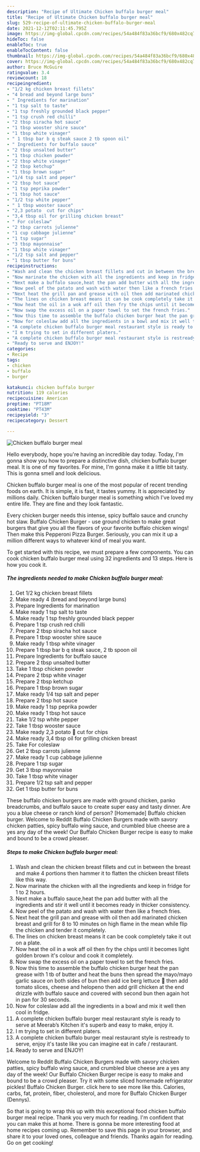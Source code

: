 ```yaml
---
description: "Recipe of Ultimate Chicken buffalo burger meal"
title: "Recipe of Ultimate Chicken buffalo burger meal"
slug: 529-recipe-of-ultimate-chicken-buffalo-burger-meal
date: 2021-12-12T02:11:45.795Z
image: https://img-global.cpcdn.com/recipes/54a484f83a36bcf9/680x482cq70/chicken-buffalo-burger-meal-recipe-main-photo.jpg
hideToc: false
enableToc: true
enableTocContent: false
thumbnail: https://img-global.cpcdn.com/recipes/54a484f83a36bcf9/680x482cq70/chicken-buffalo-burger-meal-recipe-main-photo.jpg
cover: https://img-global.cpcdn.com/recipes/54a484f83a36bcf9/680x482cq70/chicken-buffalo-burger-meal-recipe-main-photo.jpg
author: Bruce McGuire
ratingvalue: 3.4
reviewcount: 18
recipeingredient:
- "1/2 kg chicken breast fillets"
- "4 bread and beyond large buns"
- " Ingredients for marination"
- "1 tsp salt to taste"
- "1 tsp freshly grounded black pepper"
- "1 tsp crush red chilli"
- "2 tbsp siracha hot sauce"
- "1 tbsp wooster shire sauce"
- "1 tbsp white vinager"
- " 1 tbsp bar b q steak sauce 2 tb spoon oil"
- " Ingredients for buffalo sauce"
- "2 tbsp unsalted butter"
- "1 tbsp chicken powder"
- "2 tbsp white vinager"
- "2 tbsp ketchup"
- "1 tbsp brown sugar"
- "1/4 tsp salt and peper"
- "2 tbsp hot sauce"
- "1 tsp peprika powder"
- "1 tbsp hot sauce"
- "1/2 tsp white pepper"
- " 1 tbsp wooster sauce"
- "2,3 potato  cut for chips"
- "3,4 tbsp oil for grilling chicken breast"
- " For coleslaw"
- "2 tbsp carrots julienne"
- "1 cup cabbage julienne"
- "1 tsp sugar"
- "3 tbsp mayonnaise"
- "1 tbsp white vinager"
- "1/2 tsp salt and pepper"
- "1 tbsp butter for buns"
recipeinstructions:
- "Wash and clean the chicken breast fillets and cut in between the breast and make 4 portions then hammer it to flatten the chicken breast fillets like this way."
- "Now marinate the chicken with all the ingredients and keep in fridge for 1 to 2 hours."
- "Next make a buffalo sauce,heat the pan add butter with all the ingredients and stir it well until it becomes ready in thicker consistency."
- "Now peel of the patato and wash with water then like a french fries."
- "Next heat the grill pan and grease with oil then add marinated chicken breast and grill for 8 to 10 minutes on high flame in the mean while flip the chicken and tender it completely."
- "The lines on chicken breast means it can be cook completely take it out on a plate."
- "Now heat the oil in a wok aff oil then fry the chips until it becomes light golden brown it&#39;s colour and cook it completely."
- "Now swap the excess oil on a paper towel to set the french fries."
- "Now this time to assemble the buffalo chicken burger heat the pan grease with 1 tb of butter and heat the buns then spread the mayo/mayo garlic sauce on both sides of bun then add ice berg lettuce 🥬 then add tomato slices, cheese and helopeno then add grill chicken at the end drizzle with buffalo sauce and covered with second bun then again hot in pan for 30 seconds."
- "Now for coleslaw add all the ingredients in a bowl and mix it well then cool in fridge."
- "A complete chicken buffalo burger meal restaurant style is ready to serve at Meerab’s Kitchen it&#39;s superb and easy to make, enjoy it."
- "I m trying to set in different platers."
- "A complete chicken buffalo burger meal restaurant style is restready to serve, enjoy it&#39;s taste like you can imagine eat in cafe / restaurant."
- "Ready to serve and ENJOY!"
categories:
- Recipe
tags:
- chicken
- buffalo
- burger

katakunci: chicken buffalo burger 
nutrition: 119 calories
recipecuisine: American
preptime: "PT18M"
cooktime: "PT43M"
recipeyield: "3"
recipecategory: Dessert

---
```



![Chicken buffalo burger meal](https://img-global.cpcdn.com/recipes/54a484f83a36bcf9/680x482cq70/chicken-buffalo-burger-meal-recipe-main-photo.jpg)

Hello everybody, hope you're having an incredible day today. Today, I'm gonna show you how to prepare a distinctive dish, chicken buffalo burger meal. It is one of my favorites. For mine, I'm gonna make it a little bit tasty. This is gonna smell and look delicious.

Chicken buffalo burger meal is one of the most popular of recent trending foods on earth. It is simple, it is fast, it tastes yummy. It is appreciated by millions daily. Chicken buffalo burger meal is something which I've loved my entire life. They are fine and they look fantastic.

Every chicken burger needs this intense, spicy buffalo sauce and crunchy hot slaw. Buffalo Chicken Burger - use ground chicken to make great burgers that give you all the flavors of your favorite buffalo chicken wings! Then make this Pepperoni Pizza Burger. Seriously, you can mix it up a million different ways to whatever kind of meal you want.


To get started with this recipe, we must prepare a few components. You can cook chicken buffalo burger meal using 32 ingredients and 13 steps. Here is how you cook it.

<!--inarticleads1-->

##### The ingredients needed to make Chicken buffalo burger meal:

1. Get 1/2 kg chicken breast fillets
1. Make ready 4 (bread and beyond large buns)
1. Prepare  Ingredients for marination
1. Make ready 1 tsp salt to taste
1. Make ready 1 tsp freshly grounded black pepper
1. Prepare 1 tsp crush red chilli
1. Prepare 2 tbsp siracha hot sauce
1. Prepare 1 tbsp wooster shire sauce
1. Make ready 1 tbsp white vinager
1. Prepare  1 tbsp bar b q steak sauce, 2 tb spoon oil
1. Prepare  Ingredients for buffalo sauce
1. Prepare 2 tbsp unsalted butter
1. Take 1 tbsp chicken powder
1. Prepare 2 tbsp white vinager
1. Prepare 2 tbsp ketchup
1. Prepare 1 tbsp brown sugar
1. Make ready 1/4 tsp salt and peper
1. Prepare 2 tbsp hot sauce
1. Make ready 1 tsp peprika powder
1. Make ready 1 tbsp hot sauce
1. Take 1/2 tsp white pepper
1. Take  1 tbsp wooster sauce
1. Make ready 2,3 potato 🥔 cut for chips
1. Make ready 3,4 tbsp oil for grilling chicken breast
1. Take  For coleslaw
1. Get 2 tbsp carrots julienne
1. Make ready 1 cup cabbage julienne
1. Prepare 1 tsp sugar
1. Get 3 tbsp mayonnaise
1. Take 1 tbsp white vinager
1. Prepare 1/2 tsp salt and pepper
1. Get 1 tbsp butter for buns


These buffalo chicken burgers are made with ground chicken, panko breadcrumbs, and buffalo sauce to create super easy and tasty dinner. Are you a blue cheese or ranch kind of person? [Homemade] Buffalo chicken burger. Welcome to Reddit Buffalo Chicken Burgers made with savory chicken patties, spicy buffalo wing sauce, and crumbled blue cheese are a yes any day of the week! Our Buffalo Chicken Burger recipe is easy to make and bound to be a crowd pleaser. 

<!--inarticleads2-->

##### Steps to make Chicken buffalo burger meal:

1. Wash and clean the chicken breast fillets and cut in between the breast and make 4 portions then hammer it to flatten the chicken breast fillets like this way.
1. Now marinate the chicken with all the ingredients and keep in fridge for 1 to 2 hours.
1. Next make a buffalo sauce,heat the pan add butter with all the ingredients and stir it well until it becomes ready in thicker consistency.
1. Now peel of the patato and wash with water then like a french fries.
1. Next heat the grill pan and grease with oil then add marinated chicken breast and grill for 8 to 10 minutes on high flame in the mean while flip the chicken and tender it completely.
1. The lines on chicken breast means it can be cook completely take it out on a plate.
1. Now heat the oil in a wok aff oil then fry the chips until it becomes light golden brown it&#39;s colour and cook it completely.
1. Now swap the excess oil on a paper towel to set the french fries.
1. Now this time to assemble the buffalo chicken burger heat the pan grease with 1 tb of butter and heat the buns then spread the mayo/mayo garlic sauce on both sides of bun then add ice berg lettuce 🥬 then add tomato slices, cheese and helopeno then add grill chicken at the end drizzle with buffalo sauce and covered with second bun then again hot in pan for 30 seconds.
1. Now for coleslaw add all the ingredients in a bowl and mix it well then cool in fridge.
1. A complete chicken buffalo burger meal restaurant style is ready to serve at Meerab’s Kitchen it&#39;s superb and easy to make, enjoy it.
1. I m trying to set in different platers.
1. A complete chicken buffalo burger meal restaurant style is restready to serve, enjoy it&#39;s taste like you can imagine eat in cafe / restaurant.
1. Ready to serve and ENJOY!

Welcome to Reddit Buffalo Chicken Burgers made with savory chicken patties, spicy buffalo wing sauce, and crumbled blue cheese are a yes any day of the week! Our Buffalo Chicken Burger recipe is easy to make and bound to be a crowd pleaser. Try it with some sliced homemade refrigerator pickles! Buffalo Chicken Burger. click here to see more like this. Calories, carbs, fat, protein, fiber, cholesterol, and more for Buffalo Chicken Burger (Dennys). 

So that is going to wrap this up with this exceptional food chicken buffalo burger meal recipe. Thank you very much for reading. I'm confident that you can make this at home. There is gonna be more interesting food at home recipes coming up. Remember to save this page in your browser, and share it to your loved ones, colleague and friends. Thanks again for reading. Go on get cooking!
